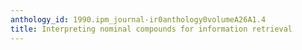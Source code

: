 ```yaml
---
anthology_id: 1990.ipm_journal-ir0anthology0volumeA26A1.4
title: Interpreting nominal compounds for information retrieval
---
```

